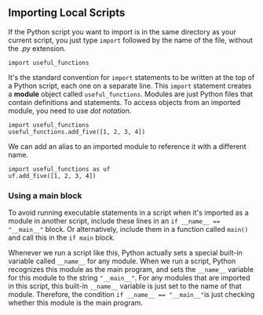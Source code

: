 ## Importing Local Scripts
If the Python script you want to import is in the same directory as your current script, you just type `import` followed by the name of the file, without the _.py_ extension.
```
import useful_functions
```
It's the standard convention for `import` statements to be written at the top of a Python script, each one on a separate line. This `import` statement creates a **module** object called `useful_functions`. Modules are just Python files that contain definitions and statements. To access objects from an imported module, you need to use _dot notation_.
```
import useful_functions
useful_functions.add_five([1, 2, 3, 4])
```
We can add an alias to an imported module to reference it with a different name.
```
import useful_functions as uf
uf.add_five([1, 2, 3, 4])
```

### Using a main block
To avoid running executable statements in a script when it's imported as a module in another script, include these lines in an `if __name__ == "__main__"` block. Or alternatively, include them in a function called `main()` and call this in the `if main` block.

Whenever we run a script like this, Python actually sets a special built-in variable called `__name__` for any module. When we run a script, Python recognizes this module as the main program, and sets the `__name__` variable for this module to the string `"__main__"`. For any modules that are imported in this script, this built-in `__name__` variable is just set to the name of that module. Therefore, the condition `if __name__ == "__main__"`is just checking whether this module is the main program.





